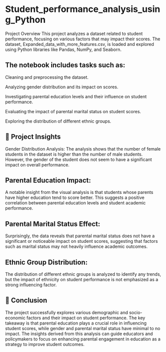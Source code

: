 # Student_performance_analysis_using_Python
 Project Overview
This project analyzes a dataset related to student performance, focusing on various factors that may impact their scores. The dataset, Expanded_data_with_more_features.csv, is loaded and explored using Python libraries like Pandas, NumPy, and Seaborn.

## The notebook includes tasks such as:

Cleaning and preprocessing the dataset.

Analyzing gender distribution and its impact on scores.

Investigating parental education levels and their influence on student performance.

Evaluating the impact of parental marital status on student scores.

Exploring the distribution of different ethnic groups.

## 🔎 Project Insights
Gender Distribution Analysis:
The analysis shows that the number of female students in the dataset is higher than the number of male students. However, the gender of the student does not seem to have a significant impact on overall performance.

## Parental Education Impact:
A notable insight from the visual analysis is that students whose parents have higher education tend to score better. This suggests a positive correlation between parental education levels and student academic performance.

## Parental Marital Status Effect:
Surprisingly, the data reveals that parental marital status does not have a significant or noticeable impact on student scores, suggesting that factors such as marital status may not heavily influence academic outcomes.

## Ethnic Group Distribution:
The distribution of different ethnic groups is analyzed to identify any trends, but the impact of ethnicity on student performance is not emphasized as a strong influencing factor.

## 📝 Conclusion
The project successfully explores various demographic and socio-economic factors and their impact on student performance. The key takeaway is that parental education plays a crucial role in influencing student scores, while gender and parental marital status have minimal to no impact. The insights derived from this analysis can guide educators and policymakers to focus on enhancing parental engagement in education as a strategy to improve student outcomes.
